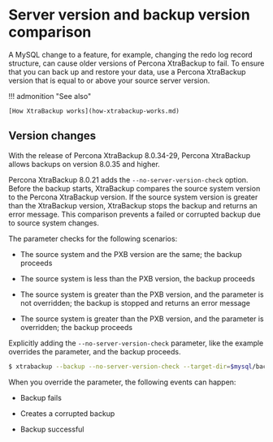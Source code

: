 # Server version and backup version comparison

A MySQL change to a feature, for example, changing the redo log
record structure, can cause older versions of Percona XtraBackup to fail. To
ensure that you can back up and restore your data, use a Percona
XtraBackup version that is equal to or above your source server version.

!!! admonition "See also"
   
    [How XtraBackup works](how-xtrabackup-works.md)

## Version changes

With the release of Percona XtraBackup 8.0.34-29, Percona XtraBackup allows backups on version 8.0.35 and higher. 

Percona XtraBackup 8.0.21 adds the `--no-server-version-check` option.
Before the backup starts, XtraBackup compares the source system version to
the Percona XtraBackup version. If the source system version is greater than the XtraBackup version, XtraBackup stops the backup and returns an
error message. This comparison prevents a failed or corrupted
backup due to source system changes.

The parameter checks for the following scenarios:

* The source system and the PXB version are the same; the backup proceeds

* The source system is less than the PXB version, the backup proceeds

* The source system is greater than the PXB version, and the parameter is not overridden; the backup is stopped and returns an error message

* The source system is greater than the PXB version, and the parameter is  overridden; the backup proceeds

Explicitly adding the `--no-server-version-check` parameter, like the
example overrides the parameter, and the backup proceeds.

```{.bash data-prompt="$"}
$ xtrabackup --backup --no-server-version-check --target-dir=$mysql/backup1
```

When you override the parameter, the following events can happen:

* Backup fails

* Creates a corrupted backup

* Backup successful
